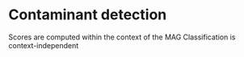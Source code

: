 # Contaminant detection

Scores are computed within the context of the MAG
Classification is context-independent